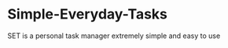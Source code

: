 Simple-Everyday-Tasks
=====================

SET is a personal task manager extremely simple and easy to use